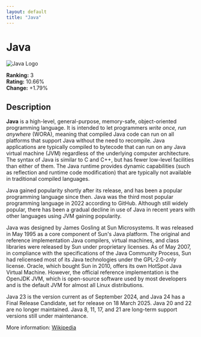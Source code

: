 ```yaml
---
layout: default
title: "Java"
---
```

# Java

![Java Logo](https://upload.wikimedia.org/wikipedia/en/thumb/3/30/Java_programming_language_logo.svg/800px-Java_programming_language_logo.svg.png)

**Ranking:** 3  
**Rating:** 10.66%  
**Change:** +1.79%

## Description

<p class="mw-empty-elt">

</p>

<p><b>Java</b> is a high-level, general-purpose, memory-safe, object-oriented programming language. It is intended to let programmers <i>write once, run anywhere</i> (WORA), meaning that compiled Java code can run on all platforms that support Java without the need to recompile. Java applications are typically compiled to bytecode that can run on any Java virtual machine (JVM) regardless of the underlying computer architecture. The syntax of Java is similar to C and C++, but has fewer low-level facilities than either of them. The Java runtime provides dynamic capabilities (such as reflection and runtime code modification) that are typically not available in traditional compiled languages.
</p><p>Java gained popularity shortly after its release, and has been a popular programming language since then. Java was the third most popular programming language in 2022 according to GitHub. Although still widely popular, there has been a gradual decline in use of Java in recent years with other languages using JVM gaining popularity.
</p><p>Java was designed by James Gosling at Sun Microsystems. It was released in May 1995 as a core component of Sun's Java platform. The original and reference implementation Java compilers, virtual machines, and class libraries were released by Sun under proprietary licenses. As of May 2007, in compliance with the specifications of the Java Community Process, Sun had relicensed most of its Java technologies under the GPL-2.0-only license. Oracle, which bought Sun in 2010, offers its own HotSpot Java Virtual Machine. However, the official reference implementation is the OpenJDK JVM, which is open-source software used by most developers and is the default JVM for almost all Linux distributions.
</p><p>Java 23 is the version current as of September 2024, and Java 24 has a Final Release Candidate, set for release on 18 March 2025. Java 20 and 22 are no longer maintained. Java 8, 11, 17, and 21 are long-term support versions still under maintenance.
</p>

More information: [Wikipedia](https://en.wikipedia.org/wiki/Java_(programming_language))
